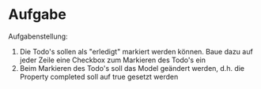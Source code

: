 # Aufgabe

Aufgabenstellung:
1. Die Todo's sollen als "erledigt" markiert werden können. Baue dazu auf jeder Zeile eine Checkbox zum Markieren des Todo's ein
2. Beim Markieren des Todo's soll das Model geändert werden, d.h. die Property completed soll auf true gesetzt werden
   
   
